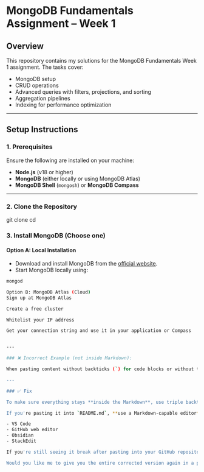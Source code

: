 # MongoDB Fundamentals Assignment – Week 1

## Overview

This repository contains my solutions for the MongoDB Fundamentals Week 1 assignment. The tasks cover:

- MongoDB setup  
- CRUD operations  
- Advanced queries with filters, projections, and sorting  
- Aggregation pipelines  
- Indexing for performance optimization  

---

## Setup Instructions

### 1. Prerequisites

Ensure the following are installed on your machine:

- **Node.js** (v18 or higher)  
- **MongoDB** (either locally or using MongoDB Atlas)  
- **MongoDB Shell** (`mongosh`) or **MongoDB Compass**

---

### 2. Clone the Repository


git clone <your-github-classroom-repo-url>
cd <repo-folder>

### 3. Install MongoDB (Choose one)

#### Option A: Local Installation

- Download and install MongoDB from the [official website](https://www.mongodb.com/try/download/community).
- Start MongoDB locally using:

```bash
mongod

Option B: MongoDB Atlas (Cloud)
Sign up at MongoDB Atlas

Create a free cluster

Whitelist your IP address

Get your connection string and use it in your application or Compass


---

### ❌ Incorrect Example (not inside Markdown):

When pasting content without backticks (`) for code blocks or without the proper Markdown formatting (like `#`, `-`, or `[Link](url)`), it renders as plain text — which is what you're experiencing.

---

### ✅ Fix

To make sure everything stays **inside the Markdown**, use triple backticks (```) for blocks of code and list formatting (`-` or `1.`) for instructions.

If you're pasting it into `README.md`, **use a Markdown-capable editor** like:

- VS Code
- GitHub web editor
- Obsidian
- StackEdit

If you're still seeing it break after pasting into your GitHub repository, **ensure the file is named exactly `README.md` (case-sensitive)** and is rendered on GitHub or any Markdown-compatible viewer.

Would you like me to give you the entire corrected version again in a plain copy-paste block?
